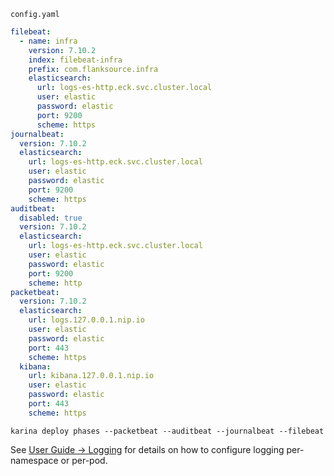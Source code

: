 

`config.yaml`

```yaml
filebeat:
  - name: infra
    version: 7.10.2
    index: filebeat-infra
    prefix: com.flanksource.infra
    elasticsearch:
      url: logs-es-http.eck.svc.cluster.local
      user: elastic
      password: elastic
      port: 9200
      scheme: https
journalbeat:
  version: 7.10.2
  elasticsearch:
    url: logs-es-http.eck.svc.cluster.local
    user: elastic
    password: elastic
    port: 9200
    scheme: https
auditbeat:
  disabled: true
  version: 7.10.2
  elasticsearch:
    url: logs-es-http.eck.svc.cluster.local
    user: elastic
    password: elastic
    port: 9200
    scheme: http
packetbeat:
  version: 7.10.2
  elasticsearch:
    url: logs.127.0.0.1.nip.io
    user: elastic
    password: elastic
    port: 443
    scheme: https
  kibana:
    url: kibana.127.0.0.1.nip.io
    user: elastic
    password: elastic
    port: 443
    scheme: https
```

`karina deploy phases --packetbeat --auditbeat --journalbeat --filebeat`



See [User Guide -> Logging](../user-guide/logging) for details on how to configure logging per-namespace or per-pod.